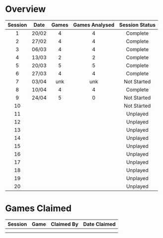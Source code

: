# Overview

| Session | Date  | Games | Games Analysed | Session Status |
|:-------:|:-----:|:-----:|:--------------:|:--------------:|
|    1    | 20/02 |   4   |   4   |    Complete    |
|    2    | 27/02 |   4   |   4   |    Complete    |
|    3    | 06/03 |   4   |   4   |    Complete    |
|    4    | 13/03 |   2   |   2   |    Complete    |
|    5    | 20/03 |   5   |   5   |    Complete    |
|    6    | 27/03 |   4   |   4   |    Complete    |
|    7    | 03/04 |  unk  |   unk   |    Not Started     |
|    8    | 10/04 |   4   |   4   |    Complete      |
|    9    | 24/04 |   5   |   0   |  Not Started   |
|    10   ||       |       |    Not Started    |
|    11   ||       |       |    Unplayed    |
|    12   ||       |       |    Unplayed    |
|    13   ||       |       |    Unplayed    |
|    14   ||       |       |    Unplayed    |
|    15   ||       |       |    Unplayed    |
|    16   ||       |       |    Unplayed    |
|    17   ||       |       |    Unplayed    |
|    18   ||       |       |    Unplayed    |
|    19   ||       |       |    Unplayed    |
|    20   ||       |       |    Unplayed    |

# Games Claimed

| Session | Game | Claimed By | Date Claimed |
|:-------:|:----:|:----------:|:------------:|
|         |      |            |              |
|         |      |            |              |